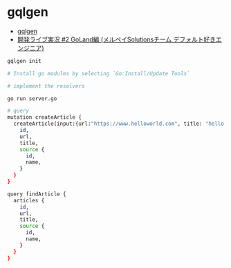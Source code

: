 # gqlgen

- [gqlgen](https://gqlgen.com/getting-started/)
- [開発ライブ実況 #2 GoLand編 (メルペイSolutionsチーム デフォルト好きエンジニア)](https://www.youtube.com/watch?v=8MdxqDb07eQ)

```bash
gqlgen init

# Install go modules by selecting `Go:Install/Update Tools`

# implement the resolvers

go run server.go

# query
mutation createArticle {
  createArticle(input:{url:"https://www.helloworld.com", title: "hello world", sourceId:"1"}) {
    id,
    url,
    title,
    source {
      id,
      name,
    }
  }
}

query findArticle {
  articles {
    id,
    url,
    title,
    source {
      id,
      name,
    }
  }
}
```
